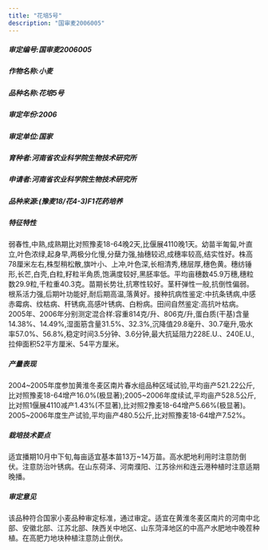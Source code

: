 ```yaml
---
title: "花培5号"
description: "国审麦2006005"
---
```

##### 审定编号:国审麦2006005

##### 作物名称:小麦

##### 品种名称:花培5号

##### 审定年份:2006

##### 审定单位:国家

##### 育种者:河南省农业科学院生物技术研究所

##### 申请者:河南省农业科学院生物技术研究所

##### 品种来源:(豫麦18/花4-3)F1花药培养

##### 特征特性
弱春性,中熟,成熟期比对照豫麦18-64晚2天,比偃展4110晚1天。幼苗半匍匐,叶直立,叶色浓绿,起身早,两极分化慢,分蘖力强,抽穗较迟,成穗率较高,结实性好。株高78厘米左右,株型稍松散,旗叶小、上冲,叶色深,长相清秀,穗层厚,穗色黄。穗纺锤形,长芒,白壳,白粒,籽粒半角质,饱满度较好,黑胚率低。平均亩穗数45.9万穗,穗粒数29.9粒,千粒重40.3克。苗期长势壮,抗寒性较好。茎秆弹性一般,抗倒性偏弱。根系活力强,后期叶功能好,耐后期高温,落黄好。接种抗病性鉴定:中抗条锈病,中感赤霉病、纹枯病、秆锈病,高感叶锈病、白粉病。田间自然鉴定:高抗叶枯病。2005年、2006年分别测定混合样:容重814克/升、806克/升,蛋白质(干基)含量14.38%、14.49%,湿面筋含量31.5%、32.3%,沉降值29.8毫升、30.7毫升,吸水率57.0%、56.8%,稳定时间3.5分钟、3.6分钟,最大抗延阻力228E.U.、240E.U.,拉伸面积52平方厘米、54平方厘米。

##### 产量表现
2004~2005年度参加黄淮冬麦区南片春水组品种区域试验,平均亩产521.22公斤,比对照豫麦18-64增产16.0%(极显著);2005~2006年度续试,平均亩产528.5公斤,比对照1偃展4110减产1.43%(不显著),比对照2豫麦18-64增产5.66%(极显著)。2005~2006年度生产试验,平均亩产480.5公斤,比对照豫麦18-64增产7.52%。

##### 栽培技术要点
适宜播期10月中下旬,每亩适宜基本苗13万~14万苗。高水肥地利用时注意防倒伏。注意防治叶锈病。在山东荷泽、河南濮阳、江苏徐州和连云港种植时注意适期晚播。

##### 审定意见
该品种符合国家小麦品种审定标准，通过审定。适宜在黄淮冬麦区南片的河南中北部、安徽北部、江苏北部、陕西关中地区、山东菏泽地区的中高产水肥地中晚茬种植。在高肥力地块种植注意防止倒伏。
